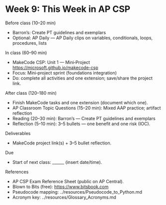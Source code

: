 # Week 9: This Week in AP CSP

Before class (10–20 min)
- Barron’s: Create PT guidelines and exemplars
- Optional: AP Daily — AP Daily clips on variables, conditionals, loops, procedures, lists

In class (60–90 min)
- MakeCode CSP: Unit 1 — Mini‑Project
  https://microsoft.github.io/makecode-csp
- Focus: Mini‑project sprint (foundations integration)
- Do: complete all activities and one extension; save/share the project link.

After class (120–180 min)
- Finish MakeCode tasks and one extension (document which one).
- AP Classroom Topic Questions (15–20 min): Mixed AAP practice; artifact reflection
- Reading (20–30 min): Barron’s — Create PT guidelines and exemplars
- Reflection (5–10 min): 3–5 bullets — one benefit and one risk (IOC).

Deliverables
- MakeCode project link(s) + 3–5 bullet reflection.

Due
- Start of next class: ______ (insert date/time).

References
- AP CSP Exam Reference Sheet (public on AP Central).
- Blown to Bits (free): https://www.bitsbook.com
- Pseudocode mapping: ../resources/Pseudocode_to_Python.md
- Acronym key: ../resources/Glossary_Acronyms.md
